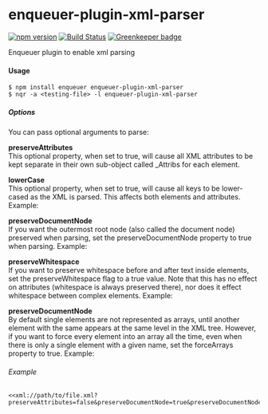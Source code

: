 # enqueuer-plugin-xml-parser
[![npm version](https://badge.fury.io/js/enqueuer-plugin-xml-parser.svg)](https://badge.fury.io/js/enqueuer-plugin-xml-parser) [![Build Status](https://travis-ci.org/enqueuer-land/enqueuer-plugin-xml-parser.svg?branch=master)](https://travis-ci.org/enqueuer-land/enqueuer-plugin-xml-parser) [![Greenkeeper badge](https://badges.greenkeeper.io/lopidio/enqueuer-plugin-xml-parser.svg)](https://greenkeeper.io/)

Enqueuer plugin to enable xml parsing
#### Usage
    $ npm install enqueuer enqueuer-plugin-xml-parser
    $ nqr -a <testing-file> -l enqueuer-plugin-xml-parser



##### Options
You can pass optional arguments to parse:

**preserveAttributes**  
This optional property, when set to true, will cause all XML attributes to be kept separate in their own sub-object called _Attribs for each element.

**lowerCase**  
This optional property, when set to true, will cause all keys to be lower-cased as the XML is parsed. This affects both elements and attributes. Example:

**preserveDocumentNode**  
If you want the outermost root node (also called the document node) preserved when parsing, set the preserveDocumentNode property to true when parsing. Example:

**preserveWhitespace**  
If you want to preserve whitespace before and after text inside elements, set the preserveWhitespace flag to a true value. Note that this has no effect on attributes (whitespace is always preserved there), nor does it effect whitespace between complex elements. Example:

**preserveDocumentNode**  
By default single elements are not represented as arrays, until another element with the same appears at the same level in the XML tree. However, if you want to force every element into an array all the time, even when there is only a single element with a given name, set the forceArrays property to true. Example:

###### Example
    
    <<xml://path/to/file.xml?preserveAttributes=false&preserveDocumentNode=true&preserveDocumentNode>>
